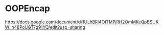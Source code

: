 # OOPEncap
https://docs.google.com/document/d/1ULhBRi4OlTMPjRH2OmMKeQpBSUKW_n48PoUGT7g91YQ/edit?usp=sharing
